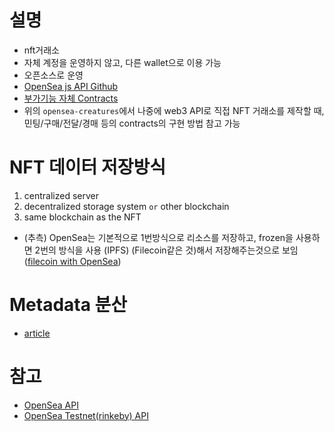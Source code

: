 # 설명
- nft거래소
- 자체 계정을 운영하지 않고, 다른 wallet으로 이용 가능
- 오픈소스로 운영
- [OpenSea js API Github](https://github.com/ProjectOpenSea/opensea-js)
- [부가기능 자체 Contracts](https://github.com/ProjectOpenSea/opensea-creatures)
- 위의 `opensea-creatures`에서 나중에 web3 API로 직접 NFT 거래소를 제작할 때, 민팅/구매/전달/경매 등의 contracts의 구현 방법 참고 가능



# NFT 데이터 저장방식
1. centralized server
2. decentralized storage system `or` other blockchain
3. same blockchain as the NFT
- (추측) OpenSea는 기본적으로 1번방식으로 리소스를 저장하고, frozen을 사용하면 2번의 방식을 사용 (IPFS) (Filecoin같은 것)해서 저장해주는것으로 보임 ([filecoin with OpenSea](https://filecoin.io/blog/posts/opensea-decentralizes-and-persists-nft-storage-with-ipfs-and-filecoin/))




# Metadata 분산
- [article](https://opensea.io/blog/announcements/decentralizing-nft-metadata-on-opensea/)



# 참고
- [OpenSea API](https://docs.opensea.io/reference/api-overview)
- [OpenSea Testnet(rinkeby) API](https://docs.opensea.io/reference/rinkeby-api-overview)
